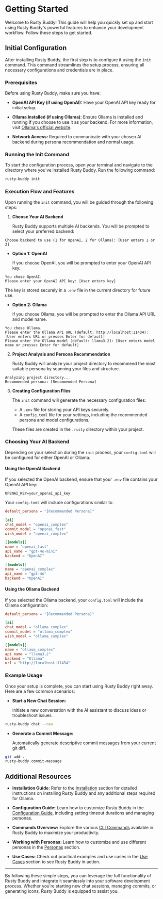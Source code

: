 # Getting Started

Welcome to Rusty Buddy! This guide will help you quickly set up and start using Rusty Buddy's powerful features to enhance your development workflow. Follow these steps to get started.

## Initial Configuration

After installing Rusty Buddy, the first step is to configure it using the `init` command. This command streamlines the setup process, ensuring all necessary configurations and credentials are in place.

### Prerequisites

Before using Rusty Buddy, make sure you have:

- **OpenAI API Key (if using OpenAI):** Have your OpenAI API key ready for initial setup.

- **Ollama Installed (if using Ollama):** Ensure Ollama is installed and running if you choose to use it as your backend. For more information, visit [Ollama's official website](https://ollama.ai).

- **Network Access:** Required to communicate with your chosen AI backend during persona recommendation and normal usage.

### Running the Init Command

To start the configuration process, open your terminal and navigate to the directory where you've installed Rusty Buddy. Run the following command:

```bash
rusty-buddy init
```

### Execution Flow and Features

Upon running the `init` command, you will be guided through the following steps:

1. **Choose Your AI Backend**

   Rusty Buddy supports multiple AI backends. You will be prompted to select your preferred backend:

```plaintext
Choose backend to use (1 for OpenAI, 2 for Ollama): [User enters 1 or 2]
```

- **Option 1: OpenAI**

  If you choose OpenAI, you will be prompted to enter your OpenAI API key.

```plaintext
You chose OpenAI.
Please enter your OpenAI API key: [User enters key]
```

  The key is stored securely in a `.env` file in the current directory for future use.

- **Option 2: Ollama**

  If you choose Ollama, you will be prompted to enter the Ollama API URL and model name.

```plaintext
You chose Ollama.
Please enter the Ollama API URL (default: http://localhost:11434): [User enters URL or presses Enter for default]
Please enter the Ollama model (default: llama3.2): [User enters model name or presses Enter for default]
```

2. **Project Analysis and Persona Recommendation**

   Rusty Buddy will analyze your project directory to recommend the most suitable persona by scanning your files and structure.

```plaintext
Analyzing project directory...
Recommended persona: [Recommended Persona]
```

3. **Creating Configuration Files**

   The `init` command will generate the necessary configuration files:

   - A `.env` file for storing your API keys securely.
   - A `config.toml` file for your settings, including the recommended persona and model configurations.

   These files are created in the `.rusty` directory within your project.

### Choosing Your AI Backend

Depending on your selection during the `init` process, your `config.toml` will be configured for either OpenAI or Ollama.

#### Using the OpenAI Backend

If you selected the OpenAI backend, ensure that your `.env` file contains your OpenAI API key:

```plaintext
OPENAI_KEY=your_openai_api_key
```

Your `config.toml` will include configurations similar to:

```toml
default_persona = "[Recommended Persona]"

[ai]
chat_model = "openai_complex"
commit_model = "openai_fast"
wish_model = "openai_complex"

[[models]]
name = "openai_fast"
api_name = "gpt-4o-mini"
backend = "OpenAI"

[[models]]
name = "openai_complex"
api_name = "gpt-4o"
backend = "OpenAI"
```

#### Using the Ollama Backend

If you selected the Ollama backend, your `config.toml` will include the Ollama configuration:

```toml
default_persona = "[Recommended Persona]"

[ai]
chat_model = "ollama_complex"
commit_model = "ollama_complex"
wish_model = "ollama_complex"

[[models]]
name = "ollama_complex"
api_name = "llama3.2"
backend = "Ollama"
url = "http://localhost:11434"
```

### Example Usage

Once your setup is complete, you can start using Rusty Buddy right away. Here are a few common scenarios:

- **Start a New Chat Session:**

  Initiate a new conversation with the AI assistant to discuss ideas or troubleshoot issues.

```bash
rusty-buddy chat --new
```

- **Generate a Commit Message:**

  Automatically generate descriptive commit messages from your current git diff.

```bash
git add .
rusty-buddy commit-message
```

## Additional Resources

- **Installation Guide:** Refer to the [Installation](installation.md) section for detailed instructions on installing Rusty Buddy and any additional steps required for Ollama.

- **Configuration Guide:** Learn how to customize Rusty Buddy in the [Configuration Guide](configuration.md), including setting timeout durations and managing personas.

- **Commands Overview:** Explore the various [CLI Commands](commands.md) available in Rusty Buddy to maximize your productivity.

- **Working with Personas:** Learn how to customize and use different personas in the [Personas](personas.md) section.

- **Use Cases:** Check out practical examples and use cases in the [Use Cases](usecases/case_study_rust.md) section to see Rusty Buddy in action.

---

By following these simple steps, you can leverage the full functionality of Rusty Buddy and integrate it seamlessly into your software development process. Whether you're starting new chat sessions, managing commits, or generating icons, Rusty Buddy is equipped to assist you.